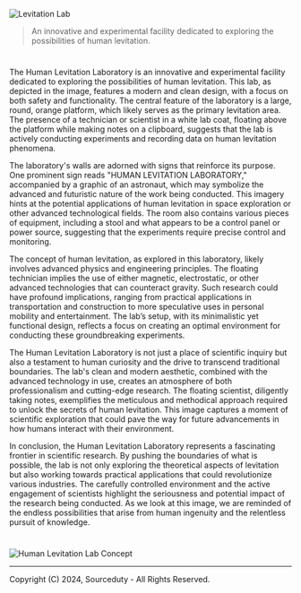![Levitation Lab](https://github.com/sourceduty/Levitation_Lab/assets/123030236/e7efe9ad-744b-40e4-af94-c2eed9720546)

> An innovative and experimental facility dedicated to exploring the possibilities of human levitation.

#

The Human Levitation Laboratory is an innovative and experimental facility dedicated to exploring the possibilities of human levitation. This lab, as depicted in the image, features a modern and clean design, with a focus on both safety and functionality. The central feature of the laboratory is a large, round, orange platform, which likely serves as the primary levitation area. The presence of a technician or scientist in a white lab coat, floating above the platform while making notes on a clipboard, suggests that the lab is actively conducting experiments and recording data on human levitation phenomena.

The laboratory's walls are adorned with signs that reinforce its purpose. One prominent sign reads "HUMAN LEVITATION LABORATORY," accompanied by a graphic of an astronaut, which may symbolize the advanced and futuristic nature of the work being conducted. This imagery hints at the potential applications of human levitation in space exploration or other advanced technological fields. The room also contains various pieces of equipment, including a stool and what appears to be a control panel or power source, suggesting that the experiments require precise control and monitoring.

The concept of human levitation, as explored in this laboratory, likely involves advanced physics and engineering principles. The floating technician implies the use of either magnetic, electrostatic, or other advanced technologies that can counteract gravity. Such research could have profound implications, ranging from practical applications in transportation and construction to more speculative uses in personal mobility and entertainment. The lab’s setup, with its minimalistic yet functional design, reflects a focus on creating an optimal environment for conducting these groundbreaking experiments.

The Human Levitation Laboratory is not just a place of scientific inquiry but also a testament to human curiosity and the drive to transcend traditional boundaries. The lab's clean and modern aesthetic, combined with the advanced technology in use, creates an atmosphere of both professionalism and cutting-edge research. The floating scientist, diligently taking notes, exemplifies the meticulous and methodical approach required to unlock the secrets of human levitation. This image captures a moment of scientific exploration that could pave the way for future advancements in how humans interact with their environment.

In conclusion, the Human Levitation Laboratory represents a fascinating frontier in scientific research. By pushing the boundaries of what is possible, the lab is not only exploring the theoretical aspects of levitation but also working towards practical applications that could revolutionize various industries. The carefully controlled environment and the active engagement of scientists highlight the seriousness and potential impact of the research being conducted. As we look at this image, we are reminded of the endless possibilities that arise from human ingenuity and the relentless pursuit of knowledge.

#

![Human Levitation Lab Concept](https://github.com/sourceduty/Levitation_Lab/assets/123030236/2f08dcdd-6966-4aa6-9bc1-487a5c40c31d)

***
Copyright (C) 2024, Sourceduty - All Rights Reserved.
